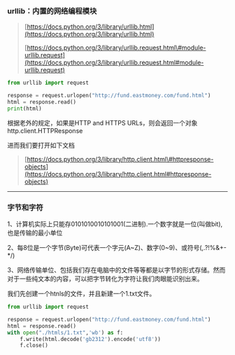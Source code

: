 ### urllib：内置的网络编程模块

> [https://docs.python.org/3/library/urllib.html](https://docs.python.org/3/library/urllib.html)
>
> [https://docs.python.org/3/library/urllib.request.html\#module-urllib.request](https://docs.python.org/3/library/urllib.request.html#module-urllib.request)

```py
from urllib import request

response = request.urlopen("http://fund.eastmoney.com/fund.html")
html = response.read()
print(html)
```

根据老外的规定，如果是HTTP and HTTPS URLs，则会返回一个对象 http.client.HTTPResponse

进而我们要打开如下文档

> [https://docs.python.org/3/library/http.client.html\#httpresponse-objects](https://docs.python.org/3/library/http.client.html#httpresponse-objects)

---

### 字节和字符

1、计算机实际上只能存0101010010101001\(二进制\).一个数字就是一位\(叫做bit\),也是传输的最小单位

2、每8位是一个字节\(Byte\)可代表一个字元\(A~Z\)、数字\(0~9\)、或符号\(,.?!%&+-\*/\)

3、网络传输单位、包括我们存在电脑中的文件等等都是以字节的形式存储。然而对于一些纯文本的内容，可以把字节转化为字符让我们肉眼能识别出来。

我们先创建一个htnls的文件，并且新建一个1.txt文件。

```py
from urllib import request

response = request.urlopen("http://fund.eastmoney.com/fund.html")
html = response.read()
with open("./htmls/1.txt",'wb') as f:
    f.write(html.decode('gb2312').encode('utf8'))
    f.close()
```



